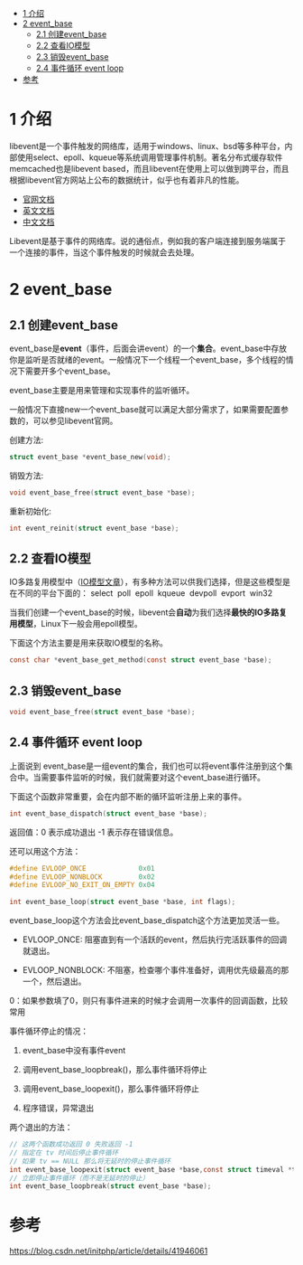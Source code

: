 
<!-- @import "[TOC]" {cmd="toc" depthFrom=1 depthTo=6 orderedList=false} -->

<!-- code_chunk_output -->

* [1 介绍](#1-介绍)
* [2 event\_base](#2-event_base)
	* [2.1 创建event\_base](#21-创建event_base)
	* [2.2 查看IO模型](#22-查看io模型)
	* [2.3 销毁event\_base](#23-销毁event_base)
	* [2.4 事件循环 event loop](#24-事件循环-event-loop)
* [参考](#参考)

<!-- /code_chunk_output -->

# 1 介绍

libevent是一个事件触发的网络库，适用于windows、linux、bsd等多种平台，内部使用select、epoll、kqueue等系统调用管理事件机制。著名分布式缓存软件memcached也是libevent based，而且libevent在使用上可以做到跨平台，而且根据libevent官方网站上公布的数据统计，似乎也有着非凡的性能。

- [官网文档](http://libevent.org/)
- [英文文档](http://www.wangafu.net/~nickm/libevent-book/)
- [中文文档](http://www.cppblog.com/mysileng/category/20374.html)

Libevent是基于事件的网络库。说的通俗点，例如我的客户端连接到服务端属于一个连接的事件，当这个事件触发的时候就会去处理。

# 2 event\_base

## 2.1 创建event\_base

event\_base是**event**（事件，后面会讲event）的一个**集合**。event\_base中存放你是监听是否就绪的event。一般情况下一个线程一个event_base，多个线程的情况下需要开多个event\_base。

event\_base主要是用来管理和实现事件的监听循环。

一般情况下直接new一个event_base就可以满足大部分需求了，如果需要配置参数的，可以参见libevent官网。

创建方法:

```c
struct event_base *event_base_new(void);
```

销毁方法:

```c
void event_base_free(struct event_base *base);
```

重新初始化:

```c
int event_reinit(struct event_base *base);
```

## 2.2 查看IO模型

IO多路复用模型中（[IO模型文章](http://blog.csdn.net/initphp/article/details/42011845)），有多种方法可以供我们选择，但是这些模型是在不同的平台下面的： select  poll  epoll  kqueue  devpoll  evport  win32

当我们创建一个event\_base的时候，libevent会**自动**为我们选择**最快的IO多路复用模型**，Linux下一般会用epoll模型。

下面这个方法主要是用来获取IO模型的名称。

```c
const char *event_base_get_method(const struct event_base *base);
```

## 2.3 销毁event\_base

```c
void event_base_free(struct event_base *base);
```

## 2.4 事件循环 event loop

上面说到 event\_base是一组event的集合，我们也可以将event事件注册到这个集合中。当需要事件监听的时候，我们就需要对这个event\_base进行循环。

下面这个函数非常重要，会在内部不断的循环监听注册上来的事件。

```c
int event_base_dispatch(struct event_base *base);
```

返回值：0 表示成功退出  -1 表示存在错误信息。

还可以用这个方法：

```c
#define EVLOOP_ONCE             0x01
#define EVLOOP_NONBLOCK         0x02
#define EVLOOP_NO_EXIT_ON_EMPTY 0x04
 
int event_base_loop(struct event_base *base, int flags);
```

event_base_loop这个方法会比event_base_dispatch这个方法更加灵活一些。

- EVLOOP\_ONCE: 阻塞直到有一个活跃的event，然后执行完活跃事件的回调就退出。

- EVLOOP\_NONBLOCK: 不阻塞，检查哪个事件准备好，调用优先级最高的那一个，然后退出。

0：如果参数填了0，则只有事件进来的时候才会调用一次事件的回调函数，比较常用

事件循环停止的情况：

1. event_base中没有事件event

2. 调用event_base_loopbreak()，那么事件循环将停止

3. 调用event_base_loopexit()，那么事件循环将停止

4. 程序错误，异常退出

两个退出的方法：

```c
// 这两个函数成功返回 0 失败返回 -1
// 指定在 tv 时间后停止事件循环
// 如果 tv == NULL 那么将无延时的停止事件循环
int event_base_loopexit(struct event_base *base,const struct timeval *tv);
// 立即停止事件循环（而不是无延时的停止）
int event_base_loopbreak(struct event_base *base);
```



# 参考
https://blog.csdn.net/initphp/article/details/41946061

